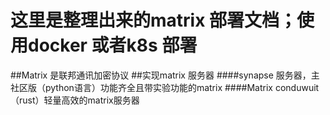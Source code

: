 # 这里是整理出来的matrix 部署文档；使用docker 或者k8s 部署
##Matrix 是联邦通讯加密协议
##实现matrix 服务器
####synapse 服务器，主社区版（python语言）功能齐全且带实验功能的matrix
####Matrix conduwuit （rust）轻量高效的matrix服务器
